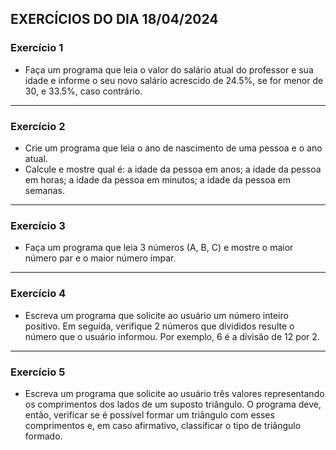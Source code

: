 ## EXERCÍCIOS DO DIA 18/04/2024

### Exercício 1

- Faça um programa que leia o valor do salário atual do professor e sua idade e informe o seu novo salário acrescido de 24.5%, se for menor de 30, e 33.5%, caso contrário.

<hr>

### Exercício 2

- Crie um programa que leia o ano de nascimento de uma pessoa e o ano atual.
- Calcule e mostre qual é: a idade da pessoa em anos; a idade da pessoa em horas; a idade da pessoa em minutos; a idade da pessoa em semanas.

<hr>

### Exercício 3

- Faça um programa que leia 3 números (A, B, C) e mostre o maior número par e o maior número ímpar.

<hr>

### Exercício 4

- Escreva um programa que solicite ao usuário um número inteiro positivo. Em seguida, verifique 2 números que divididos resulte o número que o usuário informou. Por exemplo, 6 é a divisão de 12 por 2.

<hr>

### Exercício 5

- Escreva um programa que solicite ao usuário três valores representando os comprimentos dos lados de um suposto triângulo. O programa deve, então, verificar se é possível formar um triângulo com esses comprimentos e, em caso afirmativo, classificar o tipo de triângulo formado.
